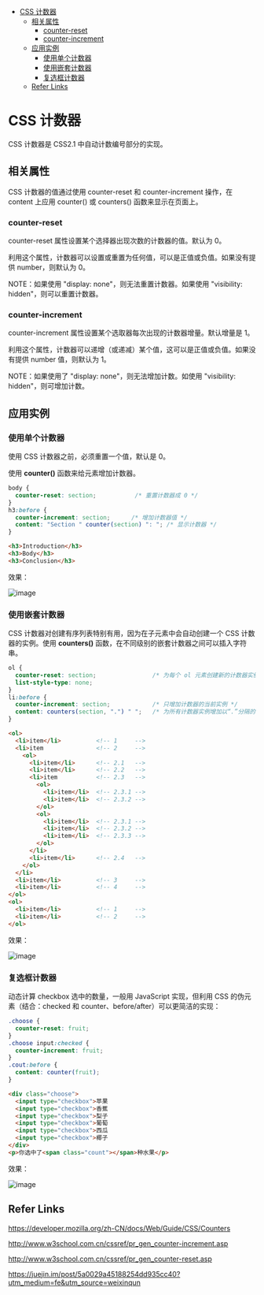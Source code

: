 - [CSS 计数器](#css-%E8%AE%A1%E6%95%B0%E5%99%A8)
  - [相关属性](#%E7%9B%B8%E5%85%B3%E5%B1%9E%E6%80%A7)
    - [counter-reset](#counter-reset)
    - [counter-increment](#counter-increment)
  - [应用实例](#%E5%BA%94%E7%94%A8%E5%AE%9E%E4%BE%8B)
    - [使用单个计数器](#%E4%BD%BF%E7%94%A8%E5%8D%95%E4%B8%AA%E8%AE%A1%E6%95%B0%E5%99%A8)
    - [使用嵌套计数器](#%E4%BD%BF%E7%94%A8%E5%B5%8C%E5%A5%97%E8%AE%A1%E6%95%B0%E5%99%A8)
    - [复选框计数器](#%E5%A4%8D%E9%80%89%E6%A1%86%E8%AE%A1%E6%95%B0%E5%99%A8)
  - [Refer Links](#refer-links)

# CSS 计数器

CSS 计数器是 CSS2.1 中自动计数编号部分的实现。

## 相关属性

CSS 计数器的值通过使用 counter-reset 和 counter-increment 操作，在 content 上应用 counter() 或 counters() 函数来显示在页面上。

### counter-reset

counter-reset 属性设置某个选择器出现次数的计数器的值。默认为 0。

利用这个属性，计数器可以设置或重置为任何值，可以是正值或负值。如果没有提供 number，则默认为 0。

NOTE：如果使用 "display: none"，则无法重置计数器。如果使用 "visibility: hidden"，则可以重置计数器。

### counter-increment

counter-increment 属性设置某个选取器每次出现的计数器增量。默认增量是 1。

利用这个属性，计数器可以递增（或递减）某个值，这可以是正值或负值。如果没有提供 number 值，则默认为 1。

NOTE：如果使用了 "display: none"，则无法增加计数。如使用 "visibility: hidden"，则可增加计数。

## 应用实例

### 使用单个计数器

使用 CSS 计数器之前，必须重置一个值，默认是 0。

使用 **counter()** 函数来给元素增加计数器。 

```css
body {
  counter-reset: section;           /* 重置计数器成 0 */
}
h3:before {
  counter-increment: section;      /* 增加计数器值 */
  content: "Section " counter(section) ": "; /* 显示计数器 */
}
```

```html
<h3>Introduction</h3>
<h3>Body</h3>
<h3>Conclusion</h3>
```

效果：

![image](http://otaivnlxc.bkt.clouddn.com/jpg/2017/11/7/6ee47ba39e035e695eafdbff7b699c4d.jpg)

### 使用嵌套计数器

CSS 计数器对创建有序列表特别有用，因为在子元素中会自动创建一个 CSS 计数器的实例。使用 **counters()** 函数，在不同级别的嵌套计数器之间可以插入字符串。

```css
ol {
  counter-reset: section;                /* 为每个 ol 元素创建新的计数器实例 */
  list-style-type: none;
}
li:before {
  counter-increment: section;            /* 只增加计数器的当前实例 */
  content: counters(section, ".") " ";   /* 为所有计数器实例增加以“.”分隔的值 */
}
```

```html
<ol>
  <li>item</li>          <!-- 1     -->
  <li>item               <!-- 2     -->
    <ol>
      <li>item</li>      <!-- 2.1   -->
      <li>item</li>      <!-- 2.2   -->
      <li>item           <!-- 2.3   -->
        <ol>
          <li>item</li>  <!-- 2.3.1 -->
          <li>item</li>  <!-- 2.3.2 -->
        </ol>
        <ol>
          <li>item</li>  <!-- 2.3.1 -->
          <li>item</li>  <!-- 2.3.2 -->
          <li>item</li>  <!-- 2.3.3 -->
        </ol>
      </li>
      <li>item</li>      <!-- 2.4   -->
    </ol>
  </li>
  <li>item</li>          <!-- 3     -->
  <li>item</li>          <!-- 4     -->
</ol>
<ol>
  <li>item</li>          <!-- 1     -->
  <li>item</li>          <!-- 2     -->
</ol>
```

效果：

![image](http://otaivnlxc.bkt.clouddn.com/jpg/2017/11/7/73f2b13765a45f963ce60bf93da5940d.jpg)

### 复选框计数器

动态计算 checkbox 选中的数量，一般用 JavaScript 实现，但利用 CSS 的伪元素（结合：checked 和 counter、before/after）可以更简洁的实现：


```css
.choose {
  counter-reset: fruit;
}
.choose input:checked {
  counter-increment: fruit;
}
.cout:before {
  content: counter(fruit);
}
```

```html
<div class="choose">
  <input type="checkbox">苹果
  <input type="checkbox">香蕉
  <input type="checkbox">梨子
  <input type="checkbox">葡萄
  <input type="checkbox">西瓜
  <input type="checkbox">椰子
</div>
<p>你选中了<span class="count"></span>种水果</p>
```

效果：

![image](http://otaivnlxc.bkt.clouddn.com/jpg/2017/11/7/7e8747f62ac52ea671b89d78f9def810.jpg)


## Refer Links

https://developer.mozilla.org/zh-CN/docs/Web/Guide/CSS/Counters

http://www.w3school.com.cn/cssref/pr_gen_counter-increment.asp

http://www.w3school.com.cn/cssref/pr_gen_counter-reset.asp

https://juejin.im/post/5a0029a45188254dd935cc40?utm_medium=fe&utm_source=weixinqun
